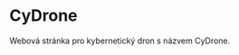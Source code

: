 <h1 class="rich-diff-level-zero">CyDrone</h1>

<p>Webová stránka pro kybernetický dron s názvem CyDrone.</p>
